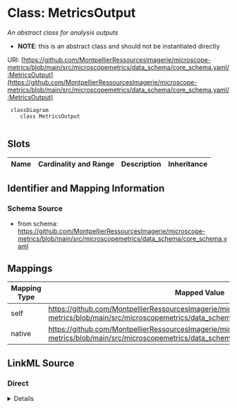 # Class: MetricsOutput


_An abstract class for analysis outputs_




* __NOTE__: this is an abstract class and should not be instantiated directly


URI: [https://github.com/MontpellierRessourcesImagerie/microscope-metrics/blob/main/src/microscopemetrics/data_schema/core_schema.yaml/:MetricsOutput](https://github.com/MontpellierRessourcesImagerie/microscope-metrics/blob/main/src/microscopemetrics/data_schema/core_schema.yaml/:MetricsOutput)



```mermaid
 classDiagram
    class MetricsOutput
      
```




<!-- no inheritance hierarchy -->


## Slots

| Name | Cardinality and Range | Description | Inheritance |
| ---  | --- | --- | --- |









## Identifier and Mapping Information







### Schema Source


* from schema: https://github.com/MontpellierRessourcesImagerie/microscope-metrics/blob/main/src/microscopemetrics/data_schema/core_schema.yaml





## Mappings

| Mapping Type | Mapped Value |
| ---  | ---  |
| self | https://github.com/MontpellierRessourcesImagerie/microscope-metrics/blob/main/src/microscopemetrics/data_schema/core_schema.yaml/:MetricsOutput |
| native | https://github.com/MontpellierRessourcesImagerie/microscope-metrics/blob/main/src/microscopemetrics/data_schema/core_schema.yaml/:MetricsOutput |





## LinkML Source

<!-- TODO: investigate https://stackoverflow.com/questions/37606292/how-to-create-tabbed-code-blocks-in-mkdocs-or-sphinx -->

### Direct

<details>
```yaml
name: MetricsOutput
description: An abstract class for analysis outputs
from_schema: https://github.com/MontpellierRessourcesImagerie/microscope-metrics/blob/main/src/microscopemetrics/data_schema/core_schema.yaml
abstract: true

```
</details>

### Induced

<details>
```yaml
name: MetricsOutput
description: An abstract class for analysis outputs
from_schema: https://github.com/MontpellierRessourcesImagerie/microscope-metrics/blob/main/src/microscopemetrics/data_schema/core_schema.yaml
abstract: true

```
</details>